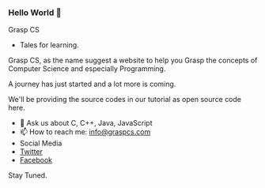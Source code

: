 ### Hello World 👋

Grasp CS
- Tales for learning.

Grasp CS, as the name suggest a website to help you Grasp the concepts of Computer Science and especially Programming.

A journey has just started and a lot more is coming.

We'll be providing the source codes in our tutorial as open source code here.

- 💬 Ask us about C, C++, Java, JavaScript
- 📫 How to reach me: info@graspcs.com
- Social Media
- [Twitter][1]
- [Facebook][2]

[1]:https://twitter.com/GraspCS
[2]:https://www.facebook.com/GraspCS/

Stay Tuned.

<!--
**GraspCS/GraspCS** is a ✨ _special_ ✨ repository because its `README.md` (this file) appears on your GitHub profile.

Here are some ideas to get you started:

- 🔭 I’m currently working on ...
- 🌱 I’m currently learning ...
- 👯 I’m looking to collaborate on ...
- 🤔 I’m looking for help with ...
- 💬 Ask me about ...
- 📫 How to reach me: ...
- 😄 Pronouns: ...
- ⚡ Fun fact: ...
-->
